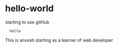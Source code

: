 # hello-world
starting to use gitHub

      hello 
      
This is anvesh starting as a learner of web developer
